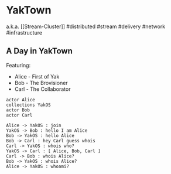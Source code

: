 # YakTown
 a.k.a. [[Stream-Cluster]]
#distributed #stream #delivery #network #infrastructure

## A Day in YakTown
Featuring:
- Alice - First of Yak
- Bob - The Brovisioner
- Carl - The Collaborator

```plantuml-ascii
actor Alice
collections YakOS
actor Bob
actor Carl

Alice -> YakOS : join
YakOS -> Bob : hello I am Alice
Bob -> YakOS : hello Alice
Bob -> Carl : hey Carl guess whois
Carl -> YakOS : whois who?
YakOS -> Carl : [ Alice, Bob, Carl ]
Carl -> Bob : whois Alice?
Bob -> YakOS : whois Alice?
Alice -> YakOS : whoami?
```
